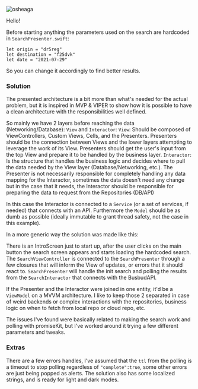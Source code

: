 

![osheaga](https://cloud.githubusercontent.com/assets/1574577/12971188/13471bd0-d066-11e5-8729-f0ca5375752e.png)

Hello! 

Before starting anything the parameters used on the search are hardcoded in `SearchPresenter.swift`: 
```
let origin = "dr5reg"
let destination = "f25dvk"
let date = "2021-07-29"
```
So you can change it accordingly to find better results.

### Solution

The presented architecture is a bit more than what's needed for the actual problem, but it is inspired in MVP & VIPER to show how it is possible to have a clean architecture with the responsibilities well defined.

So mainly we have 2 layers before reaching the data (Networking/Database): `View` and `Interactor`:
`View`: Should be composed of ViewControllers, Custom Views, Cells, and the Presenters. Presenters should be the connection between Views and the lower layers attempting to leverage the work of its View. Presenters should get the user's input from the top View and prepare it to be handled by the business layer.
`Interactor`:  Is the structure that handles the business logic and decides where to pull the data needed by the View layer (Database/Networking, etc.). The Presenter is not necessarily responsible for completely handling any data mapping for the Interactor, sometimes the data doesn't need any change but in the case that it needs, the Interactor should be responsible for preparing the data to request from the Repositories (DB/API) 

In this case the Interactor is connected to a `Service` (or a set of services, if needed) that connects with an API. Furthermore the `Model` should be as dumb as possible (ideally immutable to grant thread safety, not the case in this example).

In a more generic way the solution was made like this: 

There is an IntroScreen just to start up, after the user clicks on the main button the search screen appears and starts loading the hardcoded search.
The `SearchViewController` is connected to the `SearchPresenter` through a few closures that will inform the View of updates, or errors that it should react to. `SearchPresenter` will handle the init search and polling the results from the `SearchInteractor` that connects with the BusbudAPI.

If the Presenter and the Interactor were joined in one entity, it'd be a `ViewModel` on a MVVM architecture. I like to keep those 2 separated in case of weird backends or complex interactions with the repositories, business logic on when to fetch from local repo or cloud repo, etc.

The issues I've found were basically related to making the search work and polling with promiseKit, but I've worked around it trying a few different parameters and tweaks.

### Extras

There are a few errors handles, I've assumed that the `ttl` from the polling is a timeout to stop polling regardless of  `"complete":true`, some other errors are just being popped as alerts. The solution also has some localized strings, and is ready for light and dark modes.
